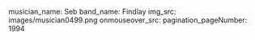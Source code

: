 musician_name: Seb
band_name: Findlay
img_src: images/musician0499.png
onmouseover_src: 
pagination_pageNumber: 1994
